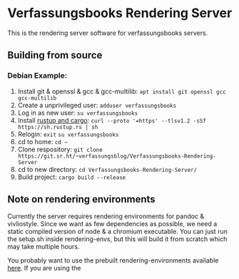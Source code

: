 # Verfassungsbooks Rendering Server

This is the rendering server software for verfassungsbooks servers.

## Building from source
### Debian Example:
1. Install git & openssl & gcc & gcc-multilib:
`apt install git openssl gcc gcc-multilib`
2. Create a unprivileged user:
`adduser verfassungsbooks`
3. Log in as new user:
`su verfassungsbooks`
4. Install [rustup and cargo](https://rustup.rs/):
   `curl --proto '=https' --tlsv1.2 -sSf https://sh.rustup.rs | sh`
5. Relogin:
`exit`
`su verfassungsbooks`
7. cd to home:
`cd ~`
6. Clone respository:
`git clone https://git.sr.ht/~verfassungsblog/Verfassungsbooks-Rendering-Server`
7. cd to new directory:
`cd Verfassungsbooks-Rendering-Server/`
8. Build project:
`cargo build --release`

## Note on rendering environments
Currently the server requires rendering environments for pandoc & vivliostyle.
Since we want as few dependencies as possible, we need a static compiled version of
node & a chromium executable. You can just run the setup.sh inside
rendering-envs, but this will build it from scratch which may take multiple hours.

You probably want to use the prebuilt rendering-environments available [here]().
If you are using the 